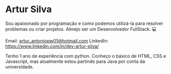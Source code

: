 # Artur Silva

Sou apaixonado por programação e como podemos utilizá-la para resolver problemas ou criar projetos.
Almejo ser um Desenvolvedor FullStack. :computer:

Email: artur_antoniopw01@hotmail.com
LinkedIn: https://www.linkedin.com/in/dev-artur-silva/

Tenho 1 ano de experiência com python. Conheço o básico de HTML, CSS e Javascript, mas atualmente estou partindo para Java por conta da universidade.
